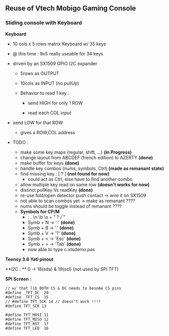 ## Reuse of Vtech Mobigo Gaming Console

### Sliding console with Keyboard

**Keyboard**

  - 10 cols x 5 rows matrix Keyboard w/ 35 keys
  - @ this time : 9x5 really useable for 34 keys

  - driven by an SX1509 GPIO I2C expander
    - 5rows as OUTPUT
    - 10cols as INPUT (no pullUp)

    - Behavior to read 1 key :
      - send HIGH for only 1 ROW
      
      - read each COL input
    
  - send LOW for that ROW
    
      - gives a ROW,COL address
      
        
    
  - TODO :
    - make some key maps (regular, shift, ...) **(in Progress)**
    - change layout from ABCDEF (french edition) to AZERTY **(done)** 
    - make buffer for keys **(done)**
    - handle key combos (nums, symbols, Ctrl) **(made as remanant state)**
    - find missing key : [ ? ] **(not found for now)**
      - could act as Ctrl, else have to find another combo
    - allow multiple key read on same row **(doesn't works for now)**
    - distinct pollKey Vs readKey **(done)**
    - re-use fold/open detector push  contact -> wire it on SX1509
    - not able to scan combos yet -> make as remanant ????
    - nums should be toggle instead of remanant ????
    - **Symbols for CP/M**
      - : . \n \b \s + " ? / "
      - Symb + N -> ':' **(done)**
      - Symb + B -> '.' **(done)**
      - Symb + V -> '?' **(done)**
      - Symb + < -> 'Esc' **(done)**
      - Symb + > -> 'Tab' **(done)**
      - now able to type c:xtsdemo.pas
    

**Teensy 3.6 Yatl pinout** 

**I2C : ** 0 -> 18(sda) & 19(scl) (not used by SPI TFT)

**SPI Screen :**

    // w/ that lib BOTH CS & DC needs to besome CS pins
    #define _TFT_DC  20
    #define _TFT_CS  15
    // #define TFT_SCK 14 // doesn't work !!!!
    #define TFT_SCK 13
    
    #define TFT_MOSI 11
    #define TFT_MISO 12
    #define TFT_RST  17
    #define TFT_LED  16